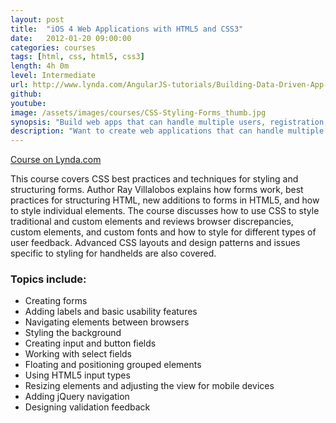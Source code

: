 ```yaml
---
layout: post
title:  "iOS 4 Web Applications with HTML5 and CSS3"
date:   2012-01-20 09:00:00
categories: courses
tags: [html, css, html5, css3]
length: 4h 0m
level: Intermediate
url: http://www.lynda.com/AngularJS-tutorials/Building-Data-Driven-App-AngularJS/174237-2.html
github: 
youtube: 
image: /assets/images/courses/CSS-Styling-Forms_thumb.jpg
synopsis: "Build web apps that can handle multiple users, registration, and real-time data, with AngularJS."
description: "Want to create web applications that can handle multiple users, registration, and real-time data? With these AngularJS tutorials, you'll be quickly building apps with advanced features like these. Ray Villalobos starts the course with a Git, Node.js, and GitHub setup that will get you off on the right foot. Next, learn how to create your first controller, connect a Firebase database, and read, push, and delete data from that database. Ray then shows you how to set up user registration with Firebase's simpleLogin service, so you can log users in and out and pass registration data back and forth from the app. With a few finishing touches, like custom directives, your Angular app will be ready to publish."
---
```


[Course on Lynda.com](http://www.lynda.com/Web-Interactive-CSS-tutorials/CSS-Styling-Forms/90368-2.html)

This course covers CSS best practices and techniques for styling and structuring forms. Author Ray Villalobos explains how forms work, best practices for structuring HTML, new additions to forms in HTML5, and how to style individual elements. The course discusses how to use CSS to style traditional and custom elements and reviews browser discrepancies, custom elements, and custom fonts and how to style for different types of user feedback. Advanced CSS layouts and design patterns and issues specific to styling for handhelds are also covered.

### Topics include:

- Creating forms
- Adding labels and basic usability features
- Navigating elements between browsers
- Styling the background
- Creating input and button fields
- Working with select fields
- Floating and positioning grouped elements
- Using HTML5 input types
- Resizing elements and adjusting the view for mobile devices
- Adding jQuery navigation
- Designing validation feedback